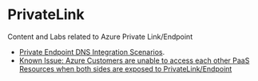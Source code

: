 # PrivateLink
Content and Labs related to Azure Private Link/Endpoint

- [Private Endpoint DNS Integration Scenarios](https://github.com/dmauser/PrivateLink/tree/master/DNS-Integration-Scenarios).
- [Known Issue: Azure Customers are unable to access each other PaaS Resources when both sides are exposed to PrivateLink/Endpoint](https://github.com/dmauser/PrivateLink/tree/master/Issue-Customer-Unable-to-Access-PaaS-AfterPrivateLink)

